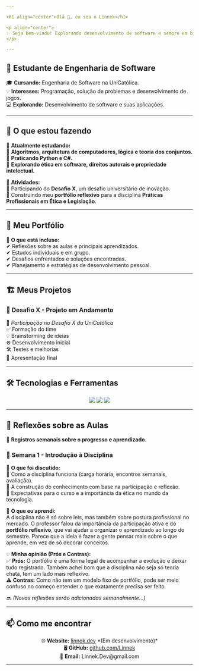 ```yaml
---

<h1 align="center">Olá 👋, eu sou o Línnek</h1>

<p align="center">
✨ Seja bem-vindo! Explorando desenvolvimento de software e sempre em busca de novos desafios. 🚀
</p>

---
```


## 🚀 **Estudante de Engenharia de Software**  

🎓 **Cursando:** Engenharia de Software na UniCatólica.  
💡 **Interesses:** Programação, solução de problemas e desenvolvimento de jogos.  
💻 **Explorando:** Desenvolvimento de software e suas aplicações.  

---

## 📌 O que estou fazendo  
📖 **Atualmente estudando:**  
🔹 **Algoritmos, arquitetura de computadores, lógica e teoria dos conjuntos.**  
🔹 **Praticando Python e C#.**  
🔹 **Explorando ética em software, direitos autorais e propriedade intelectual.**  

🚀 **Atividades:**  
🔸 Participando do **Desafio X**, um desafio universitário de inovação.  
🔸 Construindo meu **portfólio reflexivo** para a disciplina **Práticas Profissionais em Ética e Legislação**.  

---

## 📂 Meu Portfólio  
📁 **O que está incluso:**  
✔ Reflexões sobre as aulas e principais aprendizados.  
✔ Estudos individuais e em grupo.  
✔ Desafios enfrentados e soluções encontradas.  
✔ Planejamento e estratégias de desenvolvimento pessoal.  

---

## 🏗️ Meus Projetos  
### 🎯 **Desafio X - Projeto em Andamento**  
📌 *Participação no Desafio X da UniCatólica*  
✅ Formação do time  
💡 Brainstorming de ideias  
⚙️ Desenvolvimento inicial  
🛠️ Testes e melhorias  
📢 Apresentação final  

---

## 🛠️ Tecnologias e Ferramentas  
<p align="center">
  <img src="https://img.shields.io/badge/Python-3776AB?style=for-the-badge&logo=python&logoColor=white" />
  <img src="https://img.shields.io/badge/C%23-239120?style=for-the-badge&logo=csharp&logoColor=white" />
  <img src="https://img.shields.io/badge/Unity-100000?style=for-the-badge&logo=unity&logoColor=white" />
</p>

---

## 📅 Reflexões sobre as Aulas  
💭 **Registros semanais sobre o progresso e aprendizado.**  

### 📅 **Semana 1 - Introdução à Disciplina**  
📌 **O que foi discutido:**  
📝 Como a disciplina funciona (carga horária, encontros semanais, avaliação).  
📝 A construção do conhecimento com base na participação e reflexão.  
📝 Expectativas para o curso e a importância da ética no mundo da tecnologia.  

📖 **O que eu aprendi:**  
A disciplina não é só sobre leis, mas também sobre postura profissional no mercado. O professor falou da importância da participação ativa e do **portfólio reflexivo**, que vai ajudar a organizar o aprendizado ao longo do semestre. Parece que a ideia é fazer a gente pensar mais sobre o que aprende, em vez de só decorar conceitos.  

💡 **Minha opinião (Prós e Contras):**  
✅ **Prós:** O portfólio é uma forma legal de acompanhar a evolução e deixar tudo registrado. Também achei bom que a disciplina não seja só teoria chata, tem um lado mais reflexivo.  
⚠️ **Contras:** Como não tem um modelo fixo de portfólio, pode ser meio confuso no começo entender o que exatamente precisa ser feito.  

🔜 *(Novas reflexões serão adicionadas semanalmente...)*  

---

## 📫 Como me encontrar  
<p align="center">
  🌐 <strong>Website:</strong> <a href="https://linnek.dev">linnek.dev</a> *(Em desenvolvimento)* <br>
  🖥️ <strong>GitHub:</strong> <a href="https://github.com/Línnek">github.com/Línnek</a> <br>
  📩 <strong>Email:</strong> Linnek.Dev@gmail.com <br>
</p>

---
